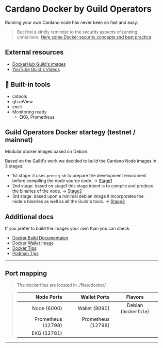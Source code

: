 
# Cardano Docker by Guild Operators

Running your own Cardano node has never been so fast and easy.

> But first a kindly reminder to the security aspects of running containers. [Here some Docker security concepts and best practice](docker/docker_security.md)

## External resources

- [DockerHub Guild's images](https://hub.docker.com/u/cardanocommunity)
- [YouTube Guild's Videos](https://www.youtube.com/channel/UC1eg3ljUWjIHeU0Vpqicj6A)

## 🔔 Built-in tools

- cntools
- gLiveView
- cncli
- Monitoring ready
  - EKG, Prometheus


## Guild Operators Docker startegy (testnet / mainnet)

Modular docker images based on Debian.

Based on the Guild's work we decided to build the Cardano Node images in 3 stages:

- 1st stage: it uses `prereq.sh` to prepare the development enviroment before compiling the node source code.  -> [Stage1](../files/docker/dockerfile_stage1)
- 2nd stage: based on stage1 this stage intent is to compile and produce the binaries of the node. -> [Stage2](../files/docker/dockerfile_stage2)
- 3rd stage: based upon a minimal debian image it incorporates the node's binaries as well as all the Guild's tools. -> [Stage3](../files/docker/dockerfile_stage3)

## Additional docs

If you prefer to build the images your own than you can check:

- [Docker Build Documentaion](docker/build.md)
- [Docker Wallet Image](docker/wallet.md)
- [Docker Tips](docker/tips.md)
- [Podman Tips](docker/podman.md)

***

## Port mapping

> The dockerfiles are located in ./files/docker/

> Node Ports        |  Wallet Ports      | Flavors
>------------:      | -------------:     | :-------------:
>Node  (6000)       | Wallet (8090)      | Debian (`Dockerfile`)
>Prometheus (12798) | Prometheus (12798) |
>EKG (12781)        |                    |
***